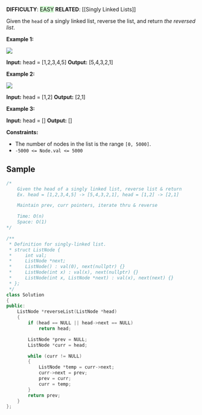 **DIFFICULTY**: <mark style="background: #BBFABBA6;">EASY</mark>
**RELATED**: [[Singly Linked Lists]]

Given the `head` of a singly linked list, reverse the list, and return _the reversed list_.

**Example 1:**

![](https://assets.leetcode.com/uploads/2021/02/19/rev1ex1.jpg)

**Input:** head = [1,2,3,4,5]
**Output:** [5,4,3,2,1]

**Example 2:**

![](https://assets.leetcode.com/uploads/2021/02/19/rev1ex2.jpg)

**Input:** head = [1,2]
**Output:** [2,1]

**Example 3:**

**Input:** head = []
**Output:** []

**Constraints:**

- The number of nodes in the list is the range `[0, 5000]`.
- `-5000 <= Node.val <= 5000`

## Sample

```cpp
/*
    Given the head of a singly linked list, reverse list & return
    Ex. head = [1,2,3,4,5] -> [5,4,3,2,1], head = [1,2] -> [2,1]

    Maintain prev, curr pointers, iterate thru & reverse

    Time: O(n)
    Space: O(1)
*/

/**
 * Definition for singly-linked list.
 * struct ListNode {
 *     int val;
 *     ListNode *next;
 *     ListNode() : val(0), next(nullptr) {}
 *     ListNode(int x) : val(x), next(nullptr) {}
 *     ListNode(int x, ListNode *next) : val(x), next(next) {}
 * };
 */
class Solution
{
public:
    ListNode *reverseList(ListNode *head)
    {
        if (head == NULL || head->next == NULL)
            return head;

        ListNode *prev = NULL;
        ListNode *curr = head;

        while (curr != NULL)
        {
            ListNode *temp = curr->next;
            curr->next = prev;
            prev = curr;
            curr = temp;
        }
        return prev;
    }
};
```